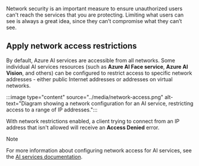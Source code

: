 Network security is an important measure to ensure unauthorized users can't reach the services that you are protecting. Limiting what users can see is always a great idea, since they can’t compromise what they can’t see.

## Apply network access restrictions

By default, Azure AI services are accessible from all networks. Some individual AI services resources (such as **Azure AI Face service**, **Azure AI Vision**, and others) can be configured to restrict access to specific network addresses - either public Internet addresses or addresses on virtual networks.

:::image type="content" source="../media/network-access.png" alt-text="Diagram showing a network configuration for an AI service, restricting access to a range of IP addresses.":::

With network restrictions enabled, a client trying to connect from an IP address that isn't allowed will receive an **Access Denied** error.

> [!NOTE]
> For more information about configuring network access for AI services, see the [AI services documentation](/azure/ai-services/cognitive-services-virtual-networks).
